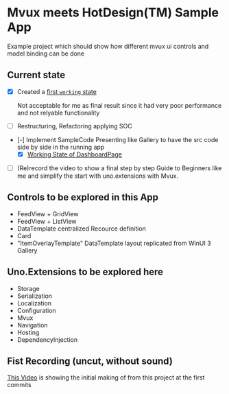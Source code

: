 # Mvux meets HotDesign(TM) Sample App

Example project which should show how different mvux ui controls and model binding can be done

## Current state

- [x] Created a [first `working` state](https://github.com/DevTKSS/UnoHotDesignApp1/commit/9f6479fa37901a0478bbc9e1c3e92221223ce4d0)

  Not acceptable for me as final result since it had very poor performance and not relyable functionality

- [ ] Restructuring, Refactoring applying SOC
- [-] Implement SampleCode Presenting like Gallery to have the src code side by side in the running app
  - [x] [Working State of DashboardPage](https://github.com/DevTKSS/UnoHotDesignApp1/commit/98fa25af8f23bb27c2dccac39d9248f3fc7254dd)
- [ ] (Re)record the video to show a final step by step Guide to Beginners like me and simplify the start with uno.extensions with Mvux.

## Controls to be explored in this App

- FeedView + GridView
- FeedView + ListView
- DataTemplate centralized Recource definition
- Card
- "ItemOverlayTemplate" DataTemplate layout replicated from WinUI 3 Gallery

## Uno.Extensions to be explored here

- Storage
- Serialization
- Localization
- Configuration
- Mvux
- Navigation 
- Hosting
- DependencyInjection 

## Fist Recording (uncut, without sound)

[This Video](https://technischekonstruktion-my.sharepoint.com/:v:/g/personal/info_technische-konstruktion_com/EQyOpS6sImZJmLd83Nn_q6IBb1dfIqudJHjEMebV5PCYqA?e=0EIBcw) is showing the initial making of from this project at the first commits

